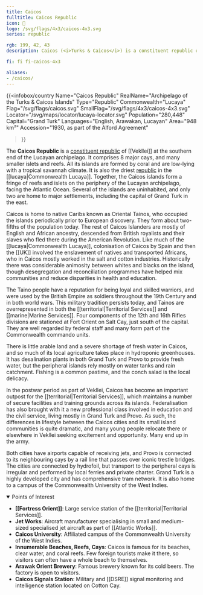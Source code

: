 ```yaml
---
title: Caicos
fulltitle: Caicos Republic
icon: 🐚
logo: /svg/flags/4x3/caicos-4x3.svg
series: republic

rgb: 199, 42, 43
description: Caicos (<i>Turks & Caicos</i>) is a constituent republic of Vekllei located in the Lucayan Archipelago.

fi: fi fi-caicos-4x3

aliases:
- /caicos/
---
```

{{<infobox/country
	 Name="Caicos Republic"
	 RealName="Archipelago of the Turks & Caicos Islands"
	 Type="Republic"
	 Commonwealth="Lucaya"
	 Flag="/svg/flags/caicos.svg"
	 SmallFlag="/svg/flags/4x3/caicos-4x3.svg"
	 Locator="/svg/maps/locator/lucaya-locator.svg"
	 Population="280,448"
	 Capital="Grand Turk"
	 Languages="English, Arawakan, Lucayan"
	 Area="948 km²"
	 Accession="1930, as part of the Alford Agreement"
 >}}

The <span class="fi fi-caicos-4x3"></span> **Caicos Republic** is a [constituent republic](/republics/) of [[Vekllei]] at the southern end of the Lucayan archipelago. It comprises 8 major cays, and many smaller islets and reefs. All its islands are formed by coral and are low-lying with a tropical savannah climate. It is also the driest [republic](/republics/) in the [[lucaya|Commonwealth Lucaya]]. Together, the Caicos islands form a fringe of reefs and islets on the periphery of the Lucayan archipelago, facing the Atlantic Ocean. Several of the islands are uninhabited, and only two are home to major settlements, including the capital of Grand Turk in the east.

Caicos is home to native Caribs known as Oriental Tainos, who occupied the islands periodically prior to European discovery. They form about two-fifths of the population today. The rest of Caicos Islanders are mostly of English and African ancestry, descended from British royalists and their slaves who fled there during the American Revolution. Like much of the [[lucaya|Commonwealth Lucaya]], colonisation of Caicos by Spain and then the [[UK]] involved the enslavement of natives and transported Africans, who in Caicos mostly worked in the salt and cotton industries. Historically there was considerable animosity between whites and blacks on the island, though desegregation and reconciliation programmes have helped mix communities and reduce disparities in health and education.

The Taino people have a reputation for being loyal and skilled warriors, and were used by the British Empire as soldiers throughout the 19th Century and in both world wars. This military tradition persists today, and Tainos are overrepresented in both the [[territorial|Territorial Services]] and [[marine|Marine Services]]. Four components of the 12th and 16th Rifles divisions are stationed at Fort Orient on Salt Cay, just south of the capital. They are well regarded by federal staff and many form part of the Commonwealth commando units.

There is little arable land and a severe shortage of fresh water in Caicos, and so much of its local agriculture takes place in hydroponic greenhouses. It has desalination plants in both Grand Turk and Provo to provide fresh water, but the peripheral islands rely mostly on water tanks and rain catchment. Fishing is a common pastime, and the conch salad is the local delicacy.

In the postwar period as part of Vekllei, Caicos has become an important outpost for the [[territorial|Territorial Services]], which maintains a number of secure facilities and training grounds across its islands. Federalisation has also brought with it a new professional class involved in education and the civil service, living mostly in Grand Turk and Provo. As such, the differences in lifestyle between the Caicos cities and its small island communities is quite dramatic, and many young people relocate there or elsewhere in Vekllei seeking excitement and opportunity. Many end up in the army.

Both cities have airports capable of receiving jets, and Provo is connected to its neighbouring cays by a rail line that passes over iconic trestle bridges. The cities are connected by hydrofoil, but transport to the peripheral cays is irregular and performed by local ferries and private charter. Grand Turk is a highly developed city and has comprehensive tram network. It is also home to a campus of the Commonwealth University of the West Indies.

<details open>
  <summary>Points of Interest</summary>

* **[[Fortress Orient]]**: Large service station of the [[territorial|Territorial Services]].
* **Jet Works**: Aircraft manufacturer specialising in small and medium-sized specialised jet aircraft as part of [[Atlantic Works]].
* **Caicos University**: Affiliated campus of the Commonwealth University of the West Indies.
* **Innumerable Beaches, Reefs, Cays**: Caicos is famous for its beaches, clear water, and coral reefs. Few foreign tourists make it there, so visitors can often have a whole beach to themselves.
* **Arawak Orient Brewery**: Famous brewery known for its cold beers. The factory is open to visitors.
* **Caicos Signals Station**: Military and [[DSRE]] signal monitoring and intelligence station located on Cotton Cay.
</details>

